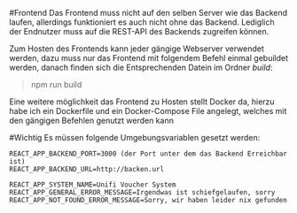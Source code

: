 ﻿#Frontend
Das Frontend muss nicht auf den selben Server wie das Backend laufen,
allerdings funktioniert es auch nicht ohne das Backend. Lediglich der Endnutzer muss
auf die REST-API des Backends zugreifen können.

Zum Hosten des Frontends kann jeder gängige Webserver verwendet werden, dazu muss
nur das Frontend mit folgendem Befehl einmal gebuildet werden, danach finden sich
die Entsprechenden Datein im Ordner *build*:

> npm run build

Eine weitere möglichkeit das Frontend zu Hosten stellt Docker da, hierzu habe ich ein
Dockerfile und ein Docker-Compose File angelegt, welches mit den gängigen Befehlen
genutzt werden kann

#Wichtig
Es müssen folgende Umgebungsvariablen gesetzt werden:
```dotenv
REACT_APP_BACKEND_PORT=3000 (der Port unter dem das Backend Erreichbar ist)
REACT_APP_BACKEND_URL=http://backen.url

REACT_APP_SYSTEM_NAME=Unifi Voucher System
REACT_APP_GENERAL_ERROR_MESSAGE=Irgendwas ist schiefgelaufen, sorry
REACT_APP_NOT_FOUND_ERROR_MESSAGE=Sorry, wir haben leider nix gefunden
```
